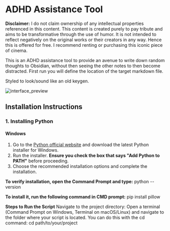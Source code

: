 # ADHD Assistance Tool

**Disclaimer:**
I do not claim ownership of any intellectual properties referenced in this content. This content is created purely to pay tribute and aims to be transformative through the use of humor. It is not intended to reflect negatively on the original works or their creators in any way. Hence this is offered for free.
I recommend renting or purchasing this iconic piece of cinema.

This is an ADHD assistance tool to provide an avenue to write down random thoughts to Obsidian, without then seeing the other notes to then become distracted.
First run you will define the location of the target markdown file.

Styled to look/sound like an old keygen.

![interface_preview](https://github.com/user-attachments/assets/56af72bc-79f3-446d-ac33-21758c5e14cf)

## Installation Instructions

### 1. Installing Python

#### Windows
1. Go to the [Python official website](https://www.python.org/downloads/windows/) and download the latest Python installer for Windows.
2. Run the installer. **Ensure you check the box that says "Add Python to PATH"** before proceeding.
3. Choose the recommended installation options and complete the installation.

**To verify installation, open the Command Prompt and type:**
  python --version

**To install it, run the following command in CMD prompt:**
  pip install pillow

**Steps to Run the Script**
Navigate to the project directory: Open a terminal (Command Prompt on Windows, Terminal on macOS/Linux) and navigate to the folder where your script is located. You can do this with the cd command:
  cd path/to/your/project
